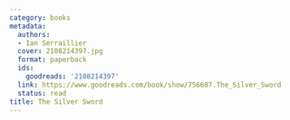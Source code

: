 ```yaml
---
category: books
metadata:
  authors:
  - Ian Serraillier
  cover: 2108214397.jpg
  format: paperback
  ids:
    goodreads: '2108214397'
  link: https://www.goodreads.com/book/show/756607.The_Silver_Sword
  status: read
title: The Silver Sword
---
```

